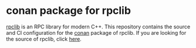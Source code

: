 # conan package for rpclib

[rpclib](http://rpclib.net) is an RPC library for modern C++. This repository
contains the source and CI configuration for the [conan](http://conan.io) 
package of rpclib. If you are looking for the source of rpclib, click 
[here](https://github.com/rpclib/rpclib).
